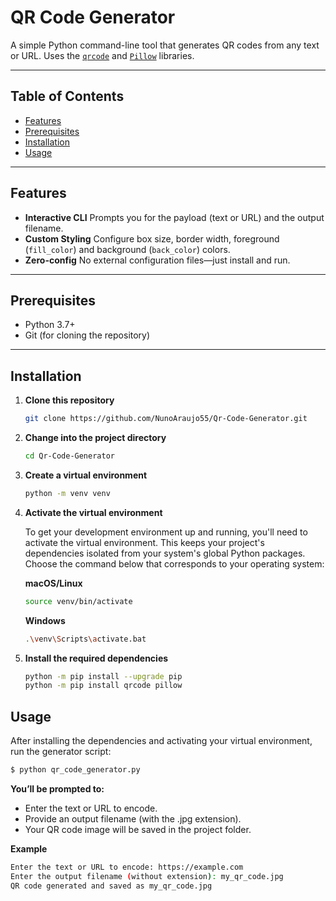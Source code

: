 # QR Code Generator

A simple Python command-line tool that generates QR codes from any text or URL. Uses the [`qrcode`](https://pypi.org/project/qrcode/) and [`Pillow`](https://pypi.org/project/Pillow/) libraries.

---

## Table of Contents

- [Features](#features)
- [Prerequisites](#prerequisites)
- [Installation](#installation)
- [Usage](#usage)



---

## Features

- **Interactive CLI**
  Prompts you for the payload (text or URL) and the output filename.
- **Custom Styling**
  Configure box size, border width, foreground (`fill_color`) and background (`back_color`) colors.
- **Zero-config**
  No external configuration files—just install and run.

---

## Prerequisites

- Python 3.7+
- Git (for cloning the repository)

---

## Installation

1.  **Clone this repository**
    ```bash
    git clone https://github.com/NunoAraujo55/Qr-Code-Generator.git
    ```
2.  **Change into the project directory**
    ```bash
    cd Qr-Code-Generator
    ```
3.  **Create a virtual environment**
    ```bash
    python -m venv venv
    ```
4.  **Activate the virtual environment**

    To get your development environment up and running, you'll need to activate the virtual environment. This keeps your project's dependencies isolated from your system's global Python packages. Choose the command below that corresponds to your operating system:

    **macOS/Linux**
    ```bash
    source venv/bin/activate
    ```
    **Windows**
    ```bash
    .\venv\Scripts\activate.bat
    ```
5.  **Install the required dependencies**
    ```bash
    python -m pip install --upgrade pip
    python -m pip install qrcode pillow
    ```

## Usage
After installing the dependencies and activating your virtual environment, run the generator script:
```bash
$ python qr_code_generator.py
```
**You’ll be prompted to:**

- Enter the text or URL to encode.
- Provide an output filename (with the .jpg extension).
- Your QR code image will be saved in the project folder.

**Example**
```bash
Enter the text or URL to encode: https://example.com
Enter the output filename (without extension): my_qr_code.jpg
QR code generated and saved as my_qr_code.jpg
```
